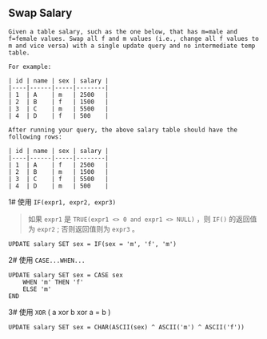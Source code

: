 ## Swap Salary

```
Given a table salary, such as the one below, that has m=male and f=female values. Swap all f and m values (i.e., change all f values to m and vice versa) with a single update query and no intermediate temp table.

For example:

| id | name | sex | salary |
|----|------|-----|--------|
| 1  | A    | m   | 2500   |
| 2  | B    | f   | 1500   |
| 3  | C    | m   | 5500   |
| 4  | D    | f   | 500    |

After running your query, the above salary table should have the following rows:

| id | name | sex | salary |
|----|------|-----|--------|
| 1  | A    | f   | 2500   |
| 2  | B    | m   | 1500   |
| 3  | C    | f   | 5500   |
| 4  | D    | m   | 500    |
```

1# 使用 `IF(expr1, expr2, expr3)`

> 如果 `expr1` 是 `TRUE(expr1 <> 0 and expr1 <> NULL)` ，则 `IF()` 的返回值为 `expr2` ; 否则返回值则为 `expr3` 。

```mysql
UPDATE salary SET sex = IF(sex = 'm', 'f', 'm')
```

2# 使用 `CASE...WHEN...`

```mysql
UPDATE salary SET sex = CASE sex
    WHEN 'm' THEN 'f'
    ELSE 'm'
END
```

3# 使用 `XOR` ( a xor b xor a = b )

```mysql
UPDATE salary SET sex = CHAR(ASCII(sex) ^ ASCII('m') ^ ASCII('f'))
```


